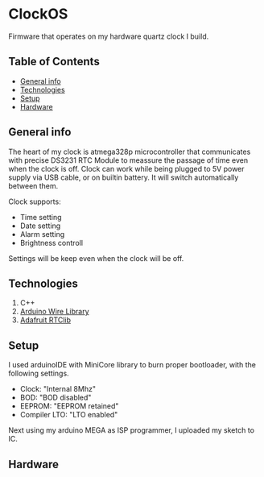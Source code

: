 # ClockOS
Firmware that operates on my hardware quartz clock I build.

## Table of Contents
* [General info](#general-info)
* [Technologies](#technologies)
* [Setup](#setup)
* [Hardware](#hardware)

## General info
The heart of my clock is atmega328p microcontroller that communicates with precise DS3231 RTC Module to meassure the passage of time even when the clock is off.
Clock can work while being plugged to 5V power supply via USB cable, or on builtin battery. It will switch automatically between them.

Clock supports:
* Time setting
* Date setting
* Alarm setting
* Brightness controll

Settings will be keep even when the clock will be off.

## Technologies
 1. C++
 2. [Arduino Wire Library](https://www.arduino.cc/en/reference/wire)
 3. [Adafruit RTClib](https://github.com/adafruit/RTClib)

## Setup
I used arduinoIDE with MiniCore library to burn proper bootloader, with the following settings.
* Clock: "Internal 8Mhz"
* BOD: "BOD disabled"
* EEPROM: "EEPROM retained"
* Compiler LTO: "LTO enabled"

Next using my arduino MEGA as ISP programmer, I uploaded my sketch to IC.

## Hardware
